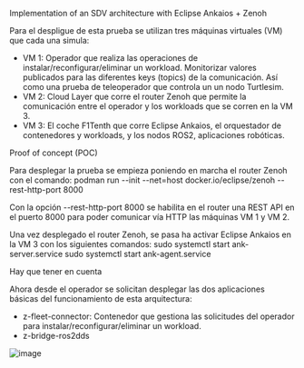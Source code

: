 Implementation of an SDV architecture with Eclipse Ankaios + Zenoh

Para el despligue de esta prueba se utilizan tres máquinas virtuales (VM) que cada una simula:
- VM 1: Operador que realiza las operaciones de instalar/reconfigurar/eliminar un workload. Monitorizar valores publicados para las diferentes keys (topics) de la comunicación. Así como una prueba de teleoperador que controla un un nodo Turtlesim.
- VM 2: Cloud Layer que corre el router Zenoh que permite la comunicación entre el operador y los workloads que se corren en la VM 3.
- VM 3: El coche F1Tenth que corre Eclipse Ankaios, el orquestador de contenedores y workloads, y los nodos ROS2, aplicaciones robóticas.

Proof of concept (POC)

Para desplegar la prueba se empieza poniendo en marcha el router Zenoh con el comando:
podman run --init --net=host docker.io/eclipse/zenoh --rest-http-port 8000

Con la opción --rest-http-port 8000 se habilita en el router una REST API en el puerto 8000 para poder comunicar vía HTTP las máquinas VM 1 y VM 2.

Una vez desplegado el router Zenoh, se pasa ha activar Eclipse Ankaios en la VM 3 con los siguientes comandos:
sudo systemctl start ank-server.service
sudo systemctl start ank-agent.service

Hay que tener en cuenta 

Ahora desde el operador se solicitan desplegar las dos aplicaciones básicas del funcionamiento de esta arquitectura:
- z-fleet-connector: Contenedor que gestiona las solicitudes del operador para instalar/reconfigurar/eliminar un workload.
- z-bridge-ros2dds


![image](https://github.com/user-attachments/assets/df9d3872-9134-4821-bbfd-bd5fe37a3af8)

